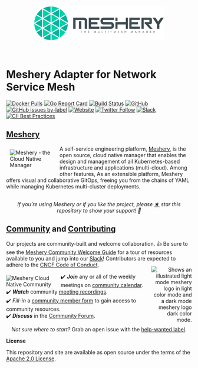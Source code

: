 <p style="text-align:center;" align="center"><a href="https://meshery.io"><picture align="center">
  <source media="(prefers-color-scheme: dark)" srcset="https://raw.githubusercontent.com/meshery/meshery/master/.github/assets/images/meshery/meshery-logo-dark-text-side.svg"  width="70%" align="center" style="margin-bottom:20px;">
  <source media="(prefers-color-scheme: light)" srcset="https://raw.githubusercontent.com/meshery/meshery/master/.github/assets/images/meshery/meshery-logo-light-text-side.svg" width="70%" align="center" style="margin-bottom:20px;">
  <img alt="Shows an illustrated light mode meshery logo in light color mode and a dark mode meshery logo dark color mode." src="https://raw.githubusercontent.com/meshery/meshery/master/.github/assets/images/meshery/meshery-logo-tag-light-text-side.png" width="70%" align="center" style="margin-bottom:20px;">
</picture></a><br /><br /></p>

# Meshery Adapter for Network Service Mesh

[![Docker Pulls](https://img.shields.io/docker/pulls/meshery/meshery-nsm.svg)](https://hub.docker.com/r/meshery/meshery-nsm)
[![Go Report Card](https://goreportcard.com/badge/github.com/meshery/meshery-nsm)](https://goreportcard.com/report/github.com/meshery/meshery-nsm)
[![Build Status](https://github.com/meshery/meshery-nsm/workflows/Meshery%20NSM/badge.svg)](https://github.com/meshery/meshery-nsm/actions)
[![GitHub](https://img.shields.io/github/license/meshery/meshery-nsm.svg)](LICENSE)
[![GitHub issues by-label](https://img.shields.io/github/issues/meshery/meshery-nsm/help%20wanted.svg)](https://github.com/meshery/meshery-nsm/issues?q=is%3Aopen+is%3Aissue+label%3A%22help+wanted%22)
[![Website](https://img.shields.io/website/https/meshery.io/meshery.svg)](https://meshery.io/)
[![Twitter Follow](https://img.shields.io/twitter/follow/mesheryio.svg?label=Follow&style=social)](https://twitter.com/intent/follow?screen_name=mesheryio)
[![Slack](https://img.shields.io/badge/Slack-@meshery.svg?logo=slack)](http://slack.meshery.io)
[![CII Best Practices](https://bestpractices.coreinfrastructure.org/projects/3564/badge)](https://bestpractices.coreinfrastructure.org/projects/3564)

<p style="clear:both;">
<h2><a href="https://meshery.io/">Meshery</a></h2>
<a href="https://meshery.io"><img src="img/readme/meshery-logo.svg"
style="margin:10px;" width="125px" 
alt="Meshery - the Cloud Native Manager" align="left" /></a>
A self-service engineering platform, <a href="https://meshery.io">Meshery</a>, is the open source, cloud native manager that enables the design and management of all Kubernetes-based infrastructure and applications (multi-cloud). Among other features, As an extensible platform, Meshery offers visual and collaborative GitOps, freeing you from the chains of YAML while managing Kubernetes multi-cluster deployments.
<br /><br /><p align="center"><i>If you’re using Meshery or if you like the project, please <a href="https://github.com/meshery/meshery/stargazers">★</a> star this repository to show your support! 🤩</i></p>
</p>

<p style="clear:both;">
<h2><a name="contributing"></a><a name="community"></a> <a href="http://slack.meshery.io">Community</a> and <a href="https://docs.meshery.io/project/contributing">Contributing</a></h2>
Our projects are community-built and welcome collaboration. 👍 Be sure to see the <a href="https://docs.meshery.io/project/community#getting-involved-in-the-community">Meshery Community Welcome Guide</a> for a tour of resources available to you and jump into our <a href="http://slack.meshery.io">Slack</a>! Contributors are expected to adhere to the <a href="https://github.com/cncf/foundation/blob/master/code-of-conduct.md">CNCF Code of Conduct</a>.

<a href="https://slack.meshery.io">

<picture align="right">
  <source media="(prefers-color-scheme: dark)" srcset="img\readme\slack-dark-128.png"  width="110px" align="right" style="margin-left:10px;margin-top:10px;">
  <source media="(prefers-color-scheme: light)" srcset="img\readme\slack-128.png" width="110px" align="right" style="margin-left:10px;padding-top:5px;">
  <img alt="Shows an illustrated light mode meshery logo in light color mode and a dark mode meshery logo dark color mode." src="img\readme\slack-128.png" width="110px" align="right" style="margin-left:10px;padding-top:13px;">
</picture>
</a>

<a href="https://meshery.io/community"><img alt="Meshery Cloud Native Community" src="img/readme/community.svg" style="margin-right:8px;padding-top:5px;" width="140px" align="left" /></a>

<p>
✔️ <em><strong>Join</strong></em> any or all of the weekly meetings on <a href="https://meshery.io/calendar">community calendar</a>.<br />
✔️ <em><strong>Watch</strong></em> community <a href="https://www.youtube.com/@mesheryio?sub_confirmation=1">meeting recordings</a>.<br />
✔️ <em>Fill-in</em> a <a href="https://layer5.io/newcomers">community member form</a> to gain access to community resources.<br />
✔️ <em><strong>Discuss</strong></em> in the <a href="https://discuss.meshery.io">Community Forum</a>.<br />
</p>
<p align="center">
<i>Not sure where to start?</i> Grab an open issue with the <a href="https://github.com/issues?q=is%3Aopen+is%3Aissue+archived%3Afalse+org%3Alayer5io+org%3Ameshery+org%3Aservice-mesh-performance+org%3Aservice-mesh-patterns+label%3A%22help+wanted%22+">help-wanted label</a>.
</p>

**License**

This repository and site are available as open source under the terms of the [Apache 2.0 License](https://opensource.org/licenses/Apache-2.0).
